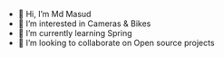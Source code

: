 - 👋 Hi, I’m Md Masud
- 👀 I’m interested in Cameras & Bikes
- 🌱 I’m currently learning Spring
- 💞️ I’m looking to collaborate on Open source projects
